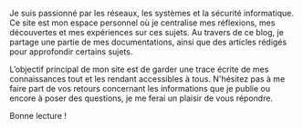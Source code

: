 Je suis passionné par les réseaux, les systèmes et la sécurité informatique. Ce site est mon espace personnel où je centralise mes réflexions, mes découvertes et mes expériences sur ces sujets. Au travers de ce blog, je partage une partie de mes documentations, ainsi que des articles rédigés pour approfondir certains sujets.

L’objectif principal de mon site est de garder une trace écrite de mes connaissances tout et les rendant accessibles à tous. N'hésitez pas à me faire part de vos retours concernant les informations que je publie ou encore à poser des questions, je me ferai un plaisir de vous répondre.

Bonne lecture !